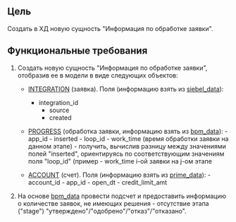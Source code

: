 ## Цель
Создать в ХД новую сущность "Информация по обработке заявки".

## Функциональные требования
1. Создать новую сущность "Информация по обработке заявки", отобразив ее в модели в виде следующих объектов:
    - <a href="#"><a href="#"><a href="#">INTEGRATION</a> (заявка). Поля (информацию взять из <a href="#"><a href="#">siebel_data</a>):
        - integration_id
            - source
            - created
   
    - <a href="#"><a href="#">PROGRESS</a> (обработка заявки, информацию взять из <a href="#"><a href="#">bpm_data</a>):
            - app_id
            - inserted
            - loop_id
            - work_time (время обработки заявки на данном этапе) - получить, вычислив разницу между значениями полей                                                                                          "inserted", ориентируясь по соответствующим значениям поля "loop_id"
                                                                   (пример - work_time i-ой заявки на j-ом этапе
    
    - <a href="#"><a href="#">ACCOUNT</a> (счет). Поля (информацию взять из <a href="#"><a href="#">prime_data</a>):
            - account_id
            - app_id
            - open_dt
            - credit_limit_amt
    
3. На основе <a href="#">bpm_data</a> провести подсчет и предоставить информацию о количестве заявок, не имеющих решения - отсутствие этапа ("stage") "утверждено"/"одобрено"/"отказ"/"отказано".

